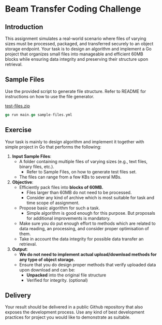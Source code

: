 # Beam Transfer Coding Challenge

## Introduction

This assignment simulates a real-world scenario where files of varying sizes must be processed, packaged, and transferred securely to an object storage endpoint. 
Your task is to design an algorithm and implement a Go project that organizes small files into manageable and efficient 60MB blocks while ensuring data integrity and preserving their structure upon retrieval. 

## Sample Files

Use the provided script to generate file structure. Refer to README for instructions on how to use the file generator.

[test-files.zip](https://prod-files-secure.s3.us-west-2.amazonaws.com/9b3fda7f-a489-411d-99a5-668e41d27764/cef3678e-1cc7-4aa1-a67e-e1f814c0659d/test-files.zip)

```go
go run main.go sample-files.yml
```

## Exercise

Your task is mainly to design algorithm and implement it together with simple project in Go that performs the following:

1. **Input Sample Files**:
    - A folder containing multiple files of varying sizes (e.g., text files, binary files, etc.).
        - Refer to Sample Files, on how to generate test files set.
    - The files can range from a few KBs to several MBs.
2. **Objective**:
    - Efficiently pack files into **blocks of 60MB.**
        - Files larger than 60MB do not need to be processed.
        - Consider any kind of archive which is most suitable for task and time scope of assignment.
    - Propose basic algorithm for such a task.
        - Simple algorithm is good enough for this purpose. But proposals for additional improvements is mandatory.
    - Make sure you do put enough effort to methods which are related to data reading, an processing, and consider proper optimisation of them.
    - Take in account the data integrity for possible data transfer an retrieval.
3. **Output**:
    - **We do not need to implement actual upload/download methods for any type of object storage.**
    - Ensure that you do design proper methods that verify uploaded data upon download and can be:
        - **Unpacked** into the original file structure
        - Verified for integrity. (optional)

## Delivery

Your result should be delivered in a public Github repository that also exposes the development process. Use any kind of best development practices for project you would like to demonstrate as suitable.
